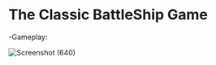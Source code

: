 # The Classic BattleShip Game


-Gameplay:

![Screenshot (640)](https://github.com/Ashkanaaa/Battleship_Game/assets/106014102/c8624443-fb67-4ee6-90d8-f93a945f809b)


